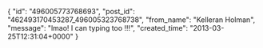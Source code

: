  {
   "id": "496005773768693",
   "post_id": "462493170453287_496005323768738",
   "from_name": "Kelleran Holman",
   "message": "lmao! I can typing too !!!",
   "created_time": "2013-03-25T12:31:04+0000"
 }
